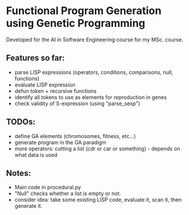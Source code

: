 # Functional Program Generation using Genetic Programming
Developed for the AI in Software Engineering course for my MSc. course.

## Features so far:
- parse LISP expressions (operators, conditions, comparisons, null, functions)
- evaluate LISP expression
- defun token + recursive functions
- identify all tokens to use as elements for reproduction in genes
- check validity of S-expression (using "parse_sexp")

## TODOs:
- define GA elements (chromosomes, fitness, etc...)
- generate program in the GA paradigm
- more operators: cutting a list (cdr or car or something) - depends on what data is used

## Notes:
- Main code in procedural.py
- "Null" checks whether a list is empty or not.
- consider idea: take some existing LISP code, evaluate it, scan it, then generate it.